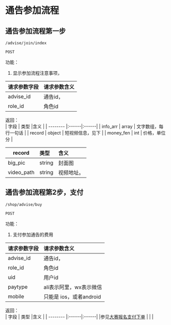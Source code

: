 
# 通告参加流程


## 通告参加流程第一步
~~~
/advise/join/index
~~~
~~~
POST
~~~
 

功能：  

1. 显示参加流程注意事项，


| 请求参数字段        | 请求参数含义  |
| -------- |:------|
|advise_id       |  通告id，|
|role_id       |  角色id|

返回：   
| 字段        | 类型 |含义  |
| -------- |:------|:------|
| info_arr |   array  | 文字数组，每行一句话 |
| record |   object  | 短视频信息，见下 |
| money_fen |   int  | 价格，单位分 |

| record        | 类型 |含义  |
| -------- |:------|:------|
| big_pic |   string  | 封面图 |
| video_path |  string  | 视频地址。 |


## 通告参加流程第2步，支付
~~~
/shop/advise/buy
~~~
~~~
POST
~~~
 

功能：  

1. 支付参加通告的费用


| 请求参数字段        | 请求参数含义  |
| -------- |:------|
|advise_id       |  通告id，|
|role_id       |  角色id|
|uid       |  用户id|
|paytype       |  ali表示阿里，wx表示微信|
|mobile       |  只能是 ios，或者android|



返回：   
| 字段        | 类型 |含义  |
| -------- |:------|:------|
|参见[大赛报名支付下单](/shop/doc/index/name/大赛报名支付下单)  |     |  |






















